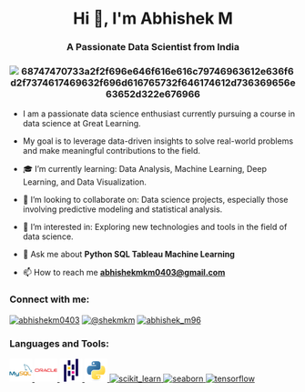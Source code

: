 <h1 align="center">Hi 👋, I'm Abhishek M</h1>
<h3 align="center">A Passionate Data Scientist from India</h3>

<h3 align="center">
   
![68747470733a2f2f696e646f616e616c79746963612e636f6d2f7374617469632f696d616765732f646174612d736369656e63652d322e676966](https://github.com/abhishk0403/abhishk0403/assets/140788396/73600680-3175-4277-979c-e3833f0b46df)

</h3>

- I am a passionate data science enthusiast currently pursuing a course in data science at Great Learning.
   
- My goal is to leverage data-driven insights to solve real-world problems and make meaningful contributions to the field.
  
- 🎓 I’m currently learning: Data Analysis, Machine Learning, Deep Learning, and Data Visualization.
  
- 💼 I’m looking to collaborate on: Data science projects, especially those involving predictive modeling and statistical analysis.
  
- 🌱 I’m interested in: Exploring new technologies and tools in the field of data science.

- 💬 Ask me about **Python SQL Tableau Machine Learning**                                                                               


- 📫 How to reach me **abhishekmkm0403@gmail.com**  

<h3 align="left">Connect with me:</h3>
<p align="left">
<a href="https://kaggle.com/abhishekm0403" target="blank"><img align="center" src="https://raw.githubusercontent.com/rahuldkjain/github-profile-readme-generator/master/src/images/icons/Social/kaggle.svg" alt="abhishekm0403" height="30" width="40" /></a>
<a href="https://www.hackerrank.com/@shekmkm" target="blank"><img align="center" src="https://raw.githubusercontent.com/rahuldkjain/github-profile-readme-generator/master/src/images/icons/Social/hackerrank.svg" alt="@shekmkm" height="30" width="40" /></a>
<a href="https://www.leetcode.com/abhishek_m96" target="blank"><img align="center" src="https://raw.githubusercontent.com/rahuldkjain/github-profile-readme-generator/master/src/images/icons/Social/leet-code.svg" alt="abhishek_m96" height="30" width="40" /></a>
</p>

<h3 align="left">Languages and Tools:</h3>
<p align="left"> <a href="https://www.mysql.com/" target="_blank" rel="noreferrer">   <img src="https://raw.githubusercontent.com/devicons/devicon/master/icons/mysql/mysql-original-wordmark.svg" alt="mysql" width="40" height="40"/> </a> <a href="https://www.oracle.com/" target="_blank" rel="noreferrer">  
  <img src="https://raw.githubusercontent.com/devicons/devicon/master/icons/oracle/oracle-original.svg" alt="oracle" width="40" height="40"/> </a> <a href="https://pandas.pydata.org/" target="_blank" rel="noreferrer">   <img src="https://raw.githubusercontent.com/devicons/devicon/2ae2a900d2f041da66e950e4d48052658d850630/icons/pandas/pandas-original.svg" alt="pandas" width="40" height="40"/> </a> <a href="https://www.python.org" target="_blank" rel="noreferrer">   <img src="https://raw.githubusercontent.com/devicons/devicon/master/icons/python/python-original.svg" alt="python" width="40" height="40"/> </a> <a href="https://scikit-learn.org/" target="_blank" rel="noreferrer">   <img src="https://upload.wikimedia.org/wikipedia/commons/0/05/Scikit_learn_logo_small.svg" alt="scikit_learn" width="40" height="40"/> </a> <a href="https://seaborn.pydata.org/" target="_blank" rel="noreferrer">   <img src="https://seaborn.pydata.org/_images/logo-mark-lightbg.svg" alt="seaborn" width="40" height="40"/> </a> <a href="https://www.tensorflow.org" target="_blank" rel="noreferrer">   <img src="https://www.vectorlogo.zone/logos/tensorflow/tensorflow-icon.svg" alt="tensorflow" width="40" height="40"/> </a> </p>
